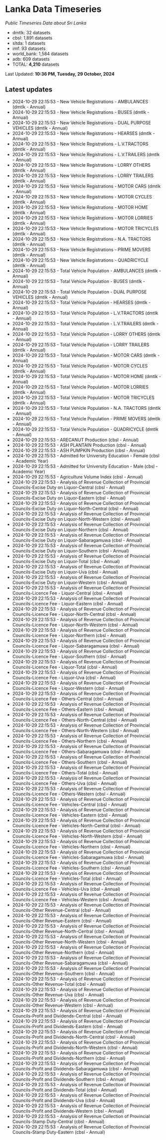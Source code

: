 # Lanka Data Timeseries
*Public Timeseries Data about Sri Lanka*

* dmtlk: 32 datasets
* cbsl: 1,891 datasets
* sltda: 1 datasets
* imf: 93 datasets
* world_bank: 1,584 datasets
* adb: 609 datasets
* TOTAL: **4,210** datasets

Last Updated: **10:36 PM, Tuesday, 29 October, 2024**

## Latest updates

* 2024-10-29 22:15:53 - New Vehicle Registrations - AMBULANCES (dmtlk - Annual)
* 2024-10-29 22:15:53 - New Vehicle Registrations - BUSES (dmtlk - Annual)
* 2024-10-29 22:15:53 - New Vehicle Registrations - DUAL PURPOSE VEHICLES (dmtlk - Annual)
* 2024-10-29 22:15:53 - New Vehicle Registrations - HEARSES (dmtlk - Annual)
* 2024-10-29 22:15:53 - New Vehicle Registrations - L.V.TRACTORS (dmtlk - Annual)
* 2024-10-29 22:15:53 - New Vehicle Registrations - L.V.TRAILERS (dmtlk - Annual)
* 2024-10-29 22:15:53 - New Vehicle Registrations - LORRY OTHERS (dmtlk - Annual)
* 2024-10-29 22:15:53 - New Vehicle Registrations - LORRY TRAILERS (dmtlk - Annual)
* 2024-10-29 22:15:53 - New Vehicle Registrations - MOTOR CARS (dmtlk - Annual)
* 2024-10-29 22:15:53 - New Vehicle Registrations - MOTOR CYCLES (dmtlk - Annual)
* 2024-10-29 22:15:53 - New Vehicle Registrations - MOTOR HOME (dmtlk - Annual)
* 2024-10-29 22:15:53 - New Vehicle Registrations - MOTOR LORRIES (dmtlk - Annual)
* 2024-10-29 22:15:53 - New Vehicle Registrations - MOTOR TRICYCLES (dmtlk - Annual)
* 2024-10-29 22:15:53 - New Vehicle Registrations - N.A. TRACTORS (dmtlk - Annual)
* 2024-10-29 22:15:53 - New Vehicle Registrations - PRIME MOVERS (dmtlk - Annual)
* 2024-10-29 22:15:53 - New Vehicle Registrations - QUADRICYCLE (dmtlk - Annual)
* 2024-10-29 22:15:53 - Total Vehicle Population - AMBULANCES (dmtlk - Annual)
* 2024-10-29 22:15:53 - Total Vehicle Population - BUSES (dmtlk - Annual)
* 2024-10-29 22:15:53 - Total Vehicle Population - DUAL PURPOSE VEHICLES (dmtlk - Annual)
* 2024-10-29 22:15:53 - Total Vehicle Population - HEARSES (dmtlk - Annual)
* 2024-10-29 22:15:53 - Total Vehicle Population - L.V.TRACTORS (dmtlk - Annual)
* 2024-10-29 22:15:53 - Total Vehicle Population - L.V.TRAILERS (dmtlk - Annual)
* 2024-10-29 22:15:53 - Total Vehicle Population - LORRY OTHERS (dmtlk - Annual)
* 2024-10-29 22:15:53 - Total Vehicle Population - LORRY TRAILERS (dmtlk - Annual)
* 2024-10-29 22:15:53 - Total Vehicle Population - MOTOR CARS (dmtlk - Annual)
* 2024-10-29 22:15:53 - Total Vehicle Population - MOTOR CYCLES (dmtlk - Annual)
* 2024-10-29 22:15:53 - Total Vehicle Population - MOTOR HOME (dmtlk - Annual)
* 2024-10-29 22:15:53 - Total Vehicle Population - MOTOR LORRIES (dmtlk - Annual)
* 2024-10-29 22:15:53 - Total Vehicle Population - MOTOR TRICYCLES (dmtlk - Annual)
* 2024-10-29 22:15:53 - Total Vehicle Population - N.A. TRACTORS (dmtlk - Annual)
* 2024-10-29 22:15:53 - Total Vehicle Population - PRIME MOVERS (dmtlk - Annual)
* 2024-10-29 22:15:53 - Total Vehicle Population - QUADRICYCLE (dmtlk - Annual)
* 2024-10-29 22:15:53 - ARECANUT Production (cbsl - Annual)
* 2024-10-29 22:15:53 - ASH PLANTAIN Production (cbsl - Annual)
* 2024-10-29 22:15:53 - ASH PUMPKIN Production (cbsl - Annual)
* 2024-10-29 22:15:53 - Admitted for University Education - Female (cbsl - Academic Year)
* 2024-10-29 22:15:53 - Admitted for University Education - Male (cbsl - Academic Year)
* 2024-10-29 22:15:53 - Agriculture Volume Index (cbsl - Annual)
* 2024-10-29 22:15:53 - Analysis of Revenue Collection of Provincial Councils-Excise Duty on Liquor-Central (cbsl - Annual)
* 2024-10-29 22:15:53 - Analysis of Revenue Collection of Provincial Councils-Excise Duty on Liquor-Eastern (cbsl - Annual)
* 2024-10-29 22:15:53 - Analysis of Revenue Collection of Provincial Councils-Excise Duty on Liquor-North-Central (cbsl - Annual)
* 2024-10-29 22:15:53 - Analysis of Revenue Collection of Provincial Councils-Excise Duty on Liquor-North-Western (cbsl - Annual)
* 2024-10-29 22:15:53 - Analysis of Revenue Collection of Provincial Councils-Excise Duty on Liquor-Northern (cbsl - Annual)
* 2024-10-29 22:15:53 - Analysis of Revenue Collection of Provincial Councils-Excise Duty on Liquor-Sabaragamuwa (cbsl - Annual)
* 2024-10-29 22:15:53 - Analysis of Revenue Collection of Provincial Councils-Excise Duty on Liquor-Southern (cbsl - Annual)
* 2024-10-29 22:15:53 - Analysis of Revenue Collection of Provincial Councils-Excise Duty on Liquor-Total (cbsl - Annual)
* 2024-10-29 22:15:53 - Analysis of Revenue Collection of Provincial Councils-Excise Duty on Liquor-Uva (cbsl - Annual)
* 2024-10-29 22:15:53 - Analysis of Revenue Collection of Provincial Councils-Excise Duty on Liquor-Western (cbsl - Annual)
* 2024-10-29 22:15:53 - Analysis of Revenue Collection of Provincial Councils-Licence Fee - Liquor-Central (cbsl - Annual)
* 2024-10-29 22:15:53 - Analysis of Revenue Collection of Provincial Councils-Licence Fee - Liquor-Eastern (cbsl - Annual)
* 2024-10-29 22:15:53 - Analysis of Revenue Collection of Provincial Councils-Licence Fee - Liquor-North-Central (cbsl - Annual)
* 2024-10-29 22:15:53 - Analysis of Revenue Collection of Provincial Councils-Licence Fee - Liquor-North-Western (cbsl - Annual)
* 2024-10-29 22:15:53 - Analysis of Revenue Collection of Provincial Councils-Licence Fee - Liquor-Northern (cbsl - Annual)
* 2024-10-29 22:15:53 - Analysis of Revenue Collection of Provincial Councils-Licence Fee - Liquor-Sabaragamuwa (cbsl - Annual)
* 2024-10-29 22:15:53 - Analysis of Revenue Collection of Provincial Councils-Licence Fee - Liquor-Southern (cbsl - Annual)
* 2024-10-29 22:15:53 - Analysis of Revenue Collection of Provincial Councils-Licence Fee - Liquor-Total (cbsl - Annual)
* 2024-10-29 22:15:53 - Analysis of Revenue Collection of Provincial Councils-Licence Fee - Liquor-Uva (cbsl - Annual)
* 2024-10-29 22:15:53 - Analysis of Revenue Collection of Provincial Councils-Licence Fee - Liquor-Western (cbsl - Annual)
* 2024-10-29 22:15:53 - Analysis of Revenue Collection of Provincial Councils-Licence Fee - Others-Central (cbsl - Annual)
* 2024-10-29 22:15:53 - Analysis of Revenue Collection of Provincial Councils-Licence Fee - Others-Eastern (cbsl - Annual)
* 2024-10-29 22:15:53 - Analysis of Revenue Collection of Provincial Councils-Licence Fee - Others-North-Central (cbsl - Annual)
* 2024-10-29 22:15:53 - Analysis of Revenue Collection of Provincial Councils-Licence Fee - Others-North-Western (cbsl - Annual)
* 2024-10-29 22:15:53 - Analysis of Revenue Collection of Provincial Councils-Licence Fee - Others-Northern (cbsl - Annual)
* 2024-10-29 22:15:53 - Analysis of Revenue Collection of Provincial Councils-Licence Fee - Others-Sabaragamuwa (cbsl - Annual)
* 2024-10-29 22:15:53 - Analysis of Revenue Collection of Provincial Councils-Licence Fee - Others-Southern (cbsl - Annual)
* 2024-10-29 22:15:53 - Analysis of Revenue Collection of Provincial Councils-Licence Fee - Others-Total (cbsl - Annual)
* 2024-10-29 22:15:53 - Analysis of Revenue Collection of Provincial Councils-Licence Fee - Others-Uva (cbsl - Annual)
* 2024-10-29 22:15:53 - Analysis of Revenue Collection of Provincial Councils-Licence Fee - Others-Western (cbsl - Annual)
* 2024-10-29 22:15:53 - Analysis of Revenue Collection of Provincial Councils-Licence Fee - Vehicles-Central (cbsl - Annual)
* 2024-10-29 22:15:53 - Analysis of Revenue Collection of Provincial Councils-Licence Fee - Vehicles-Eastern (cbsl - Annual)
* 2024-10-29 22:15:53 - Analysis of Revenue Collection of Provincial Councils-Licence Fee - Vehicles-North-Central (cbsl - Annual)
* 2024-10-29 22:15:53 - Analysis of Revenue Collection of Provincial Councils-Licence Fee - Vehicles-North-Western (cbsl - Annual)
* 2024-10-29 22:15:53 - Analysis of Revenue Collection of Provincial Councils-Licence Fee - Vehicles-Northern (cbsl - Annual)
* 2024-10-29 22:15:53 - Analysis of Revenue Collection of Provincial Councils-Licence Fee - Vehicles-Sabaragamuwa (cbsl - Annual)
* 2024-10-29 22:15:53 - Analysis of Revenue Collection of Provincial Councils-Licence Fee - Vehicles-Southern (cbsl - Annual)
* 2024-10-29 22:15:53 - Analysis of Revenue Collection of Provincial Councils-Licence Fee - Vehicles-Total (cbsl - Annual)
* 2024-10-29 22:15:53 - Analysis of Revenue Collection of Provincial Councils-Licence Fee - Vehicles-Uva (cbsl - Annual)
* 2024-10-29 22:15:53 - Analysis of Revenue Collection of Provincial Councils-Licence Fee - Vehicles-Western (cbsl - Annual)
* 2024-10-29 22:15:53 - Analysis of Revenue Collection of Provincial Councils-Other Revenue-Central (cbsl - Annual)
* 2024-10-29 22:15:53 - Analysis of Revenue Collection of Provincial Councils-Other Revenue-Eastern (cbsl - Annual)
* 2024-10-29 22:15:53 - Analysis of Revenue Collection of Provincial Councils-Other Revenue-North-Central (cbsl - Annual)
* 2024-10-29 22:15:53 - Analysis of Revenue Collection of Provincial Councils-Other Revenue-North-Western (cbsl - Annual)
* 2024-10-29 22:15:53 - Analysis of Revenue Collection of Provincial Councils-Other Revenue-Northern (cbsl - Annual)
* 2024-10-29 22:15:53 - Analysis of Revenue Collection of Provincial Councils-Other Revenue-Sabaragamuwa (cbsl - Annual)
* 2024-10-29 22:15:53 - Analysis of Revenue Collection of Provincial Councils-Other Revenue-Southern (cbsl - Annual)
* 2024-10-29 22:15:53 - Analysis of Revenue Collection of Provincial Councils-Other Revenue-Total (cbsl - Annual)
* 2024-10-29 22:15:53 - Analysis of Revenue Collection of Provincial Councils-Other Revenue-Uva (cbsl - Annual)
* 2024-10-29 22:15:53 - Analysis of Revenue Collection of Provincial Councils-Other Revenue-Western (cbsl - Annual)
* 2024-10-29 22:15:53 - Analysis of Revenue Collection of Provincial Councils-Profit and Dividends-Central (cbsl - Annual)
* 2024-10-29 22:15:53 - Analysis of Revenue Collection of Provincial Councils-Profit and Dividends-Eastern (cbsl - Annual)
* 2024-10-29 22:15:53 - Analysis of Revenue Collection of Provincial Councils-Profit and Dividends-North-Central (cbsl - Annual)
* 2024-10-29 22:15:53 - Analysis of Revenue Collection of Provincial Councils-Profit and Dividends-North-Western (cbsl - Annual)
* 2024-10-29 22:15:53 - Analysis of Revenue Collection of Provincial Councils-Profit and Dividends-Northern (cbsl - Annual)
* 2024-10-29 22:15:53 - Analysis of Revenue Collection of Provincial Councils-Profit and Dividends-Sabaragamuwa (cbsl - Annual)
* 2024-10-29 22:15:53 - Analysis of Revenue Collection of Provincial Councils-Profit and Dividends-Southern (cbsl - Annual)
* 2024-10-29 22:15:53 - Analysis of Revenue Collection of Provincial Councils-Profit and Dividends-Total (cbsl - Annual)
* 2024-10-29 22:15:53 - Analysis of Revenue Collection of Provincial Councils-Profit and Dividends-Uva (cbsl - Annual)
* 2024-10-29 22:15:53 - Analysis of Revenue Collection of Provincial Councils-Profit and Dividends-Western (cbsl - Annual)
* 2024-10-29 22:15:53 - Analysis of Revenue Collection of Provincial Councils-Stamp Duty-Central (cbsl - Annual)
* 2024-10-29 22:15:53 - Analysis of Revenue Collection of Provincial Councils-Stamp Duty-Eastern (cbsl - Annual)